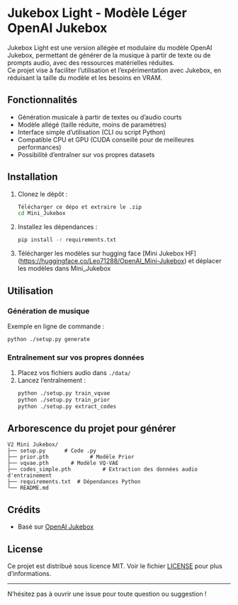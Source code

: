 # Jukebox Light - Modèle Léger OpenAI Jukebox

Jukebox Light est une version allégée et modulaire du modèle OpenAI Jukebox, permettant de générer de la musique à partir de texte ou de prompts audio, avec des ressources matérielles réduites.  
Ce projet vise à faciliter l’utilisation et l’expérimentation avec Jukebox, en réduisant la taille du modèle et les besoins en VRAM.

## Fonctionnalités

- Génération musicale à partir de textes ou d’audio courts
- Modèle allégé (taille réduite, moins de paramètres)
- Interface simple d’utilisation (CLI ou script Python)
- Compatible CPU et GPU (CUDA conseillé pour de meilleures performances)
- Possibilité d’entraîner sur vos propres datasets

## Installation

1. Clonez le dépôt :
   ```bash
   Télécharger ce dépo et extraire le .zip
   cd Mini_Jukebox
   ```

2. Installez les dépendances :
   ```bash
   pip install -r requirements.txt
   ```

3. Télécharger les modèles sur hugging face [Mini Jukebox HF] (https://huggingface.co/Leo71288/OpenAI_Mini-Jukebox) et déplacer les modèles dans Mini_Jukebox

## Utilisation

### Génération de musique

Exemple en ligne de commande :
```bash
python ./setup.py generate
```

### Entraînement sur vos propres données

1. Placez vos fichiers audio dans `./data/`
2. Lancez l’entraînement :
   ```bash
   python ./setup.py train_vqvae
   python ./setup.py train_prior
   python ./setup.py extract_codes
   ```

## Arborescence du projet pour générer

```
V2 Mini Jukebox/
├── setup.py      # Code .py
├── prior.pth             # Modèle Prior
├── vqvae.pth       # Modèle VQ-VAE
├── codes_simple.pth          # Extraction des données audio d'entrainement
├── requirements.txt  # Dépendances Python
└── README.md
```

## Crédits

- Basé sur [OpenAI Jukebox](https://github.com/openai/jukebox)

## License

Ce projet est distribué sous licence MIT. Voir le fichier [LICENSE](LICENSE) pour plus d’informations.

---

N’hésitez pas à ouvrir une issue pour toute question ou suggestion !
